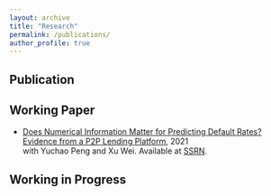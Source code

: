 ```yaml
---
layout: archive
title: "Research"
permalink: /publications/
author_profile: true
---
```


Publication
----------

Working Paper
----------
* <u>Does Numerical Information Matter for Predicting Default Rates? Evidence from a P2P Lending Platform</u>, 2021    
 with Yuchao Peng and Xu Wei. Available at [SSRN](https://papers.ssrn.com/sol3/papers.cfm?abstract_id=4167716).

Working in Progress
----------

